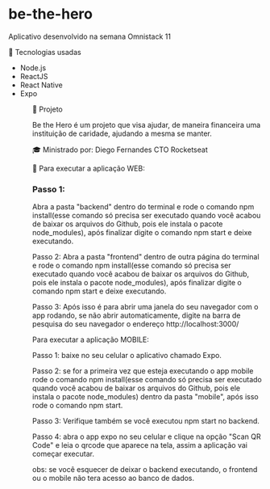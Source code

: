 # be-the-hero
Aplicativo desenvolvido na semana Omnistack 11

🚀 Tecnologias usadas
<ul>
  <li>Node.js</li>
  <li>ReactJS</li> 
  <li>React Native</li>
  <li>Expo</li>
<ul>
📘 Projeto
<p>Be the Hero é um projeto que visa ajudar, de maneira financeira uma instituição de caridade, ajudando a mesma se manter.</p>

🎓 Ministrado por:
Diego Fernandes CTO Rocketseat

💾 Para executar a aplicação WEB:

<h3>Passo 1:</h3> Abra a pasta "backend" dentro do terminal e rode o comando npm install(esse comando só precisa ser executado quando você acabou de baixar os arquivos do Github, pois ele instala o pacote node_modules), após finalizar digite o comando  npm start e deixe executando.

Passo 2: Abra a pasta "frontend" dentro de outra página do terminal e rode o comando npm install(esse comando só precisa ser executado quando você acabou de baixar os arquivos do Github, pois ele instala o pacote node_modules), após finalizar digite o comando  npm start e deixe executando.

Passo 3: Após isso é para abrir uma janela do seu navegador com o app rodando, se não abrir automaticamente, digite na barra de pesquisa do seu navegador o endereço http://localhost:3000/

Para executar a aplicação MOBILE:

Passo 1: baixe no seu celular o aplicativo chamado Expo.

Passo 2: se for a primeira vez que esteja executando o app mobile rode o comando npm install(esse comando só precisa ser executado quando você acabou de baixar os arquivos do Github, pois ele instala o pacote node_modules) dentro da pasta "mobile", após isso rode o comando npm start.

Passo 3: Verifique também se você executou npm start no backend.

Passo 4: abra o app expo no seu celular e clique na opção "Scan QR Code" e leia o qrcode que aparece na tela, assim a aplicação vai começar executar.

obs: se você esquecer de deixar o backend executando, o frontend ou o mobile não tera acesso ao banco de dados.
